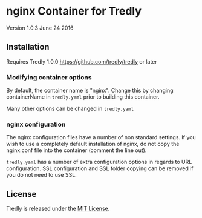# nginx Container for Tredly

Version 1.0.3 June 24 2016

## Installation

Requires Tredly 1.0.0 <https://github.com/tredly/tredly> or later

### Modifying container options

By default, the container name is "nginx". Change this by changing containerName in `tredly.yaml` prior to building this container.

Many other options can be changed in `tredly.yaml`

### nginx configuration

The nginx configuration files have a number of non standard settings. If you wish to use a completely default installation of nginx, do not copy the nginx.conf file into the container (comment the line out).

`tredly.yaml` has a number of extra configuration options in regards to URL configuration. SSL configuration and SSL folder copying can be removed if you do not need to use SSL.

## License

Tredly is released under the [MIT License](http://www.opensource.org/licenses/MIT).
